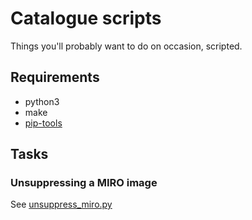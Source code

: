 # Catalogue scripts

Things you'll probably want to do on occasion, scripted.

## Requirements

* python3
* make
* [pip-tools](https://github.com/jazzband/pip-tools)

## Tasks

### Unsuppressing a MIRO image

See [unsuppress_miro.py](unsuppress_miro.py)


